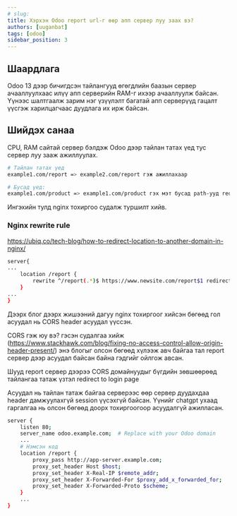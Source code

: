 ```yaml
---
# slug:
title: Хэрхэн Odoo report url-г өөр апп сервер луу заах вэ?
authors: [uuganbat]
tags: [odoo]
sidebar_position: 3
---
```


## Шаардлага

Odoo 13 дээр бичигдсэн тайлангууд өгөгдлийн баазын сервер ачааллуулхаас илүү апп серверийн RAM-г ихээр ачааллуулж байсан. Үүнээс шалтгаалж зарим нэг үзүүлэлт багатай апп серверүүд гацалт үүсгэж харилцагчаас дуудлага их ирж байсан.

## Шийдэх санаа

CPU, RAM сайтай сервер бэлдэж Odoo дээр тайлан татах үед тус сервер луу зааж ажиллуулах.

```bash title="Жишээ нь:"
# Тайлан татах үед
example1.com/report => example2.com/report гэж ажиллахаар

# Бусад үед:
example1.com/product => example1.com/product гэх мэт бусад path-ууд redirect хийх шаардлагагүй
```

Ингэхийн тулд nginx тохиргоо судалж туршилт хийв.

### Nginx rewrite rule

https://ubiq.co/tech-blog/how-to-redirect-location-to-another-domain-in-nginx/

```bash title="nginx odoo13.conf"
server{
...
    location /report {
        rewrite ^/report(.*)$ https://www.newsite.com/report$1 redirect;
    }
...
}
```

Дээрх блог дээрх жишээний дагуу nginx тохиргоог хийсэн бөгөөд гол асуудал нь CORS header асуудал үүссэн.

CORS гэж юу вэ? гэсэн судалгаа хийж (https://www.stackhawk.com/blog/fixing-no-access-control-allow-origin-header-present/) энэ блогыг олсон бөгөөд хүлээж авч байгаа тал report сервер дээр асуудал байсан байна гэдгийг ойлгож авсан.

Шууд report сервер дээрээ CORS домайнуудыг бүгдийн зөвшөөрөөд тайлангаа татаж үзтэл redirect to login page

Асуудал нь тайлан татаж байгаа серверээс өөр сервер дуудахдаа header дамжуулахгүй session үүсэхгүй байсан. Үүнийг chatgpt ухаад гаргалгаа нь олсон бөгөөд доорх тохиргоогоор асуудалгүй ажилласан.

```bash title="nginx odoo13.conf"
server {
    listen 80;
    server_name odoo.example.com;  # Replace with your Odoo domain
    ...
    # Нэмсэн код
    location /report {
        proxy_pass http://app-server.example.com;
        proxy_set_header Host $host;
        proxy_set_header X-Real-IP $remote_addr;
        proxy_set_header X-Forwarded-For $proxy_add_x_forwarded_for;
        proxy_set_header X-Forwarded-Proto $scheme;
    }
    ...
}
```
